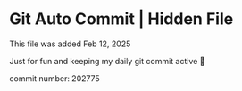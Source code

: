 # Git Auto Commit | Hidden File

This file was added Feb 12, 2025

Just for fun and keeping my daily git commit active 🤪

commit number: 202775
